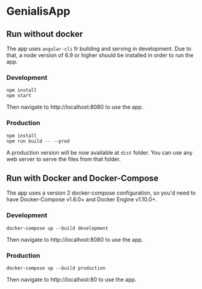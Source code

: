 # GenialisApp

## Run without docker

The app uses `angular-cli` fr building and serving in development. Due to that, a node version of 6.9 or higher should be installed in order to run the app.

### Development

```
npm install
npm start
```

Then navigate to http://localhost:8080 to use the app.

### Production

```
npm install
npm run build -- --prod
```

A production version will be now available at `dist` folder. You can use any web server to serve the files from that folder.


## Run with Docker and Docker-Compose

The app uses a version 2 docker-compose configuration, so you'd need to have Docker-Compose v1.6.0+ and Docker Engine v1.10.0+.

### Development
```
docker-compose up --build development
```

Then navigate to http://localhost:8080 to use the app.

### Production
```
docker-compose up --build production
```

Then navigate to http://localhost:80 to use the app.
